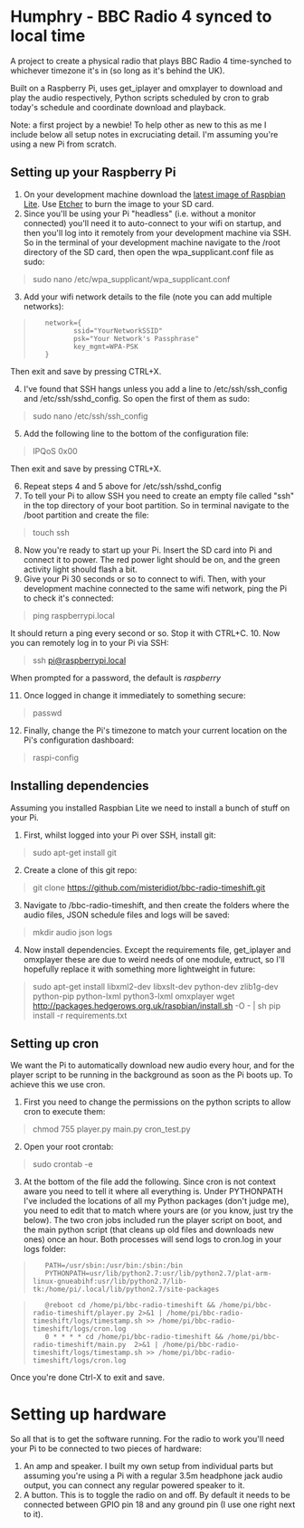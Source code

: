 # Humphry - BBC Radio 4 synced to local time

A project to create a physical radio that plays BBC Radio 4 time-synched to whichever timezone it's in (so long as it's behind the UK).

Built on a Raspberry Pi, uses get_iplayer and omxplayer to download and play the audio respectively, Python scripts scheduled by cron to grab today's schedule and coordinate download and playback.

Note: a first project by a newbie! To help other as new to this as me I include below all setup notes in excruciating detail. I'm assuming you're using a new Pi from scratch.

## Setting up your Raspberry Pi

1. On your development machine download the [latest image of Raspbian Lite](https://www.raspberrypi.org/downloads/raspbian/). Use [Etcher](https://www.balena.io/etcher/) to burn the image to your SD card.
2. Since you'll be using your Pi "headless" (i.e. without a monitor connected) you'll need it to auto-connect to your wifi on startup, and then you'll log into it remotely from your development machine via SSH. So in the terminal of your development machine navigate to the /root directory of the SD card, then open the wpa_supplicant.conf file as sudo:
> sudo nano /etc/wpa_supplicant/wpa_supplicant.conf

3. Add your wifi network details to the file (note you can add multiple networks):
>        network={
>               ssid="YourNetworkSSID"
>               psk="Your Network's Passphrase"
>               key_mgmt=WPA-PSK
>        }

Then exit and save by pressing CTRL+X.

4. I've found that SSH hangs unless you add a line to /etc/ssh/ssh_config and /etc/ssh/sshd_config. So open the first of them as sudo:
> sudo nano /etc/ssh/ssh_config

5. Add the following line to the bottom of the configuration file:
> IPQoS 0x00

Then exit and save by pressing CTRL+X.

6. Repeat steps 4 and 5 above for /etc/ssh/sshd_config
7. To tell your Pi to allow SSH you need to create an empty file called "ssh" in the top directory of your boot partition. So in terminal navigate to the /boot partition and create the file:
> touch ssh

8. Now you're ready to start up your Pi. Insert the SD card into Pi and connect it to power. The red power light should be on, and the green activity light should flash a bit.
9. Give your Pi 30 seconds or so to connect to wifi. Then, with your development machine connected to the same wifi network, ping the Pi to check it's connected:
> ping raspberrypi.local

It should return a ping every second or so. Stop it with CTRL+C.
10. Now you can remotely log in to your Pi via SSH:
> ssh pi@raspberrypi.local

When prompted for a password, the default is _raspberry_

11. Once logged in change it immediately to something secure:
> passwd

12. Finally, change the Pi's timezone to match your current location on the Pi's configuration dashboard:
> raspi-config

## Installing dependencies
Assuming you installed Raspbian Lite we need to install a bunch of stuff on your Pi.

1. First, whilst logged into your Pi over SSH, install git:
> sudo apt-get install git

2. Create a clone of this git repo:
> git clone https://github.com/misteridiot/bbc-radio-timeshift.git

3. Navigate to /bbc-radio-timeshift, and then create the folders where the audio files, JSON schedule files and logs will be saved:
> mkdir audio json logs

4. Now install dependencies. Except the requirements file, get_iplayer and omxplayer these are due to weird needs of one module, extruct, so I'll hopefully replace it with something more lightweight in future:
> sudo apt-get install libxml2-dev libxslt-dev python-dev zlib1g-dev python-pip python-lxml python3-lxml omxplayer
> wget http://packages.hedgerows.org.uk/raspbian/install.sh -O - | sh
> pip install -r requirements.txt

## Setting up cron
We want the Pi to automatically download new audio every hour, and for the player script to be running in the background as soon as the Pi boots up. To achieve this we use cron.
1. First you need to change the permissions on the python scripts to allow cron to execute them:
> chmod 755 player.py main.py cron_test.py

2. Open your root crontab:
> sudo crontab -e

3. At the bottom of the file add the following. Since cron is not context aware you need to tell it where all everything is. Under PYTHONPATH I've included the locations of all my Python packages (don't judge me), you need to edit that to match where yours are (or you know, just try the below). The two cron jobs included run the player script on boot, and the main python script (that cleans up old files and downloads new ones) once an hour. Both processes will send logs to cron.log in your logs folder:
>        PATH=/usr/sbin:/usr/bin:/sbin:/bin
>        PYTHONPATH=usr/lib/python2.7:usr/lib/python2.7/plat-arm-linux-gnueabihf:usr/lib/python2.7/lib-tk:/home/pi/.local/lib/python2.7/site-packages

>        @reboot cd /home/pi/bbc-radio-timeshift && /home/pi/bbc-radio-timeshift/player.py 2>&1 | /home/pi/bbc-radio-timeshift/logs/timestamp.sh >> /home/pi/bbc-radio-timeshift/logs/cron.log
>        0 * * * * cd /home/pi/bbc-radio-timeshift && /home/pi/bbc-radio-timeshift/main.py  2>&1 | /home/pi/bbc-radio-timeshift/logs/timestamp.sh >> /home/pi/bbc-radio-timeshift/logs/cron.log

Once you're done Ctrl-X to exit and save.

# Setting up hardware
So all that is to get the software running. For the radio to work you'll need your Pi to be connected to two pieces of hardware:
1. An amp and speaker. I built my own setup from individual parts but assuming you're using a Pi with a regular 3.5m headphone jack audio output, you can connect any regular powered speaker to it.
2. A button. This is to toggle the radio on and off. By default it needs to be connected between GPIO pin 18 and any ground pin (I use one right next to it).
